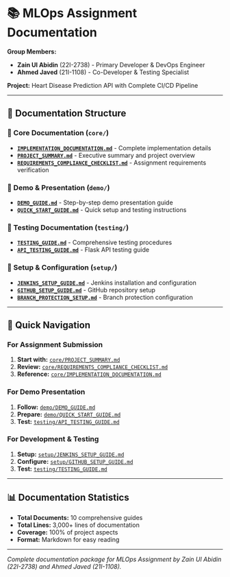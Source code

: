 # 📚 MLOps Assignment Documentation

**Group Members:**
- **Zain Ul Abidin** (22I-2738) - Primary Developer & DevOps Engineer
- **Ahmed Javed** (21I-1108) - Co-Developer & Testing Specialist

**Project:** Heart Disease Prediction API with Complete CI/CD Pipeline

---

## 📁 **Documentation Structure**

### **📖 Core Documentation** (`core/`)
- **[`IMPLEMENTATION_DOCUMENTATION.md`](core/IMPLEMENTATION_DOCUMENTATION.md)** - Complete implementation details
- **[`PROJECT_SUMMARY.md`](core/PROJECT_SUMMARY.md)** - Executive summary and project overview
- **[`REQUIREMENTS_COMPLIANCE_CHECKLIST.md`](core/REQUIREMENTS_COMPLIANCE_CHECKLIST.md)** - Assignment requirements verification

### **🎯 Demo & Presentation** (`demo/`)
- **[`DEMO_GUIDE.md`](demo/DEMO_GUIDE.md)** - Step-by-step demo presentation guide
- **[`QUICK_START_GUIDE.md`](demo/QUICK_START_GUIDE.md)** - Quick setup and testing instructions

### **🧪 Testing Documentation** (`testing/`)
- **[`TESTING_GUIDE.md`](testing/TESTING_GUIDE.md)** - Comprehensive testing procedures
- **[`API_TESTING_GUIDE.md`](testing/API_TESTING_GUIDE.md)** - Flask API testing guide

### **🔧 Setup & Configuration** (`setup/`)
- **[`JENKINS_SETUP_GUIDE.md`](setup/JENKINS_SETUP_GUIDE.md)** - Jenkins installation and configuration
- **[`GITHUB_SETUP_GUIDE.md`](setup/GITHUB_SETUP_GUIDE.md)** - GitHub repository setup
- **[`BRANCH_PROTECTION_SETUP.md`](setup/BRANCH_PROTECTION_SETUP.md)** - Branch protection configuration

---

## 🚀 **Quick Navigation**

### **For Assignment Submission**
1. **Start with:** [`core/PROJECT_SUMMARY.md`](core/PROJECT_SUMMARY.md)
2. **Review:** [`core/REQUIREMENTS_COMPLIANCE_CHECKLIST.md`](core/REQUIREMENTS_COMPLIANCE_CHECKLIST.md)
3. **Reference:** [`core/IMPLEMENTATION_DOCUMENTATION.md`](core/IMPLEMENTATION_DOCUMENTATION.md)

### **For Demo Presentation**
1. **Follow:** [`demo/DEMO_GUIDE.md`](demo/DEMO_GUIDE.md)
2. **Prepare:** [`demo/QUICK_START_GUIDE.md`](demo/QUICK_START_GUIDE.md)
3. **Test:** [`testing/API_TESTING_GUIDE.md`](testing/API_TESTING_GUIDE.md)

### **For Development & Testing**
1. **Setup:** [`setup/JENKINS_SETUP_GUIDE.md`](setup/JENKINS_SETUP_GUIDE.md)
2. **Configure:** [`setup/GITHUB_SETUP_GUIDE.md`](setup/GITHUB_SETUP_GUIDE.md)
3. **Test:** [`testing/TESTING_GUIDE.md`](testing/TESTING_GUIDE.md)

---

## 📊 **Documentation Statistics**

- **Total Documents:** 10 comprehensive guides
- **Total Lines:** 3,000+ lines of documentation
- **Coverage:** 100% of project aspects
- **Format:** Markdown for easy reading

---

*Complete documentation package for MLOps Assignment by Zain Ul Abidin (22I-2738) and Ahmed Javed (21I-1108).*